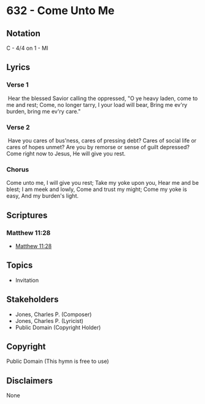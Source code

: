 # 632 - Come Unto Me

## Notation

C - 4/4 on 1 - MI

## Lyrics

### Verse 1

 Hear the blessed Savior calling the oppressed, "O ye heavy laden, come to me and rest; Come, no longer tarry, I your load will bear, Bring me ev'ry burden, bring me ev'ry care."

### Verse 2

 Have you cares of bus'ness, cares of pressing debt? Cares of social life or cares of hopes unmet? Are you by remorse or sense of guilt depressed? Come right now to Jesus, He will give you rest.

### Chorus

Come unto me, I will give you rest; Take my yoke upon you, Hear me and be blest; I am meek and lowly, Come and trust my might; Come my yoke is easy, And my burden's light.


## Scriptures

### Matthew 11:28

- [Matthew 11:28](https://www.biblegateway.com/passage/?search=Matthew%2011%3A28)


## Topics

- Invitation

## Stakeholders

- Jones, Charles P. (Composer)
- Jones, Charles P. (Lyricist)
- Public Domain (Copyright Holder)

## Copyright

Public Domain
(This hymn is free to use)

## Disclaimers

None

